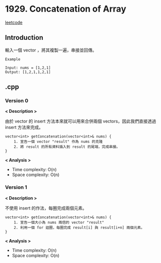 # 1929. Concatenation of Array
[leetcode](https://leetcode.com/problems/concatenation-of-array/description/?envType=company&envId=google&favoriteSlug=google-thirty-days)
## Introduction
輸入一個 vector<int> ，將其複製一遍，串接並回傳。

```
Example

Input: nums = [1,2,1]
Output: [1,2,1,1,2,1]
```
## .cpp
### Version 0
**< Description >**

由於 vector 的 insert 方法本來就可以用來合併兩個 vectors，因此我們直接透過 insert 方法來完成。

```
vector<int> getConcatenation(vector<int>& nums) {
    1. 宣告一個 vector "result" 作為 nums 的克隆
    2. 將 result 的所有資料插入到 result 的尾端，完成串接。
}
```

**< Analysis >**
- Time complexity: O(n)
- Space complexity: O(n)
### Version 1
**< Description >**

不使用 insert 的作法，每圈完成兩個元素。

```
vector<int> getConcatenation(vector<int>& nums) {
    1. 宣告一個大小為 nums 兩倍的 vector "result"
    2. 利用一個 for 迴圈，每圈完成 result[i] 與 result[i+n] 兩個元素。
}
```

**< Analysis >**
- Time complexity: O(n)
- Space complexity: O(n)